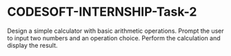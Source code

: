 # CODESOFT-INTERNSHIP-Task-2
Design a simple calculator with basic arithmetic operations.
Prompt the user to input two numbers and an operation choice.
Perform the calculation and display the result.
